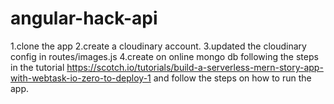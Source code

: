 # angular-hack-api

1.clone the app
2.create a cloudinary account.
3.updated the cloudinary config in routes/images.js
4.create on online mongo db following the steps in the tutorial https://scotch.io/tutorials/build-a-serverless-mern-story-app-with-webtask-io-zero-to-deploy-1 and follow the steps on how to run the app.
 
